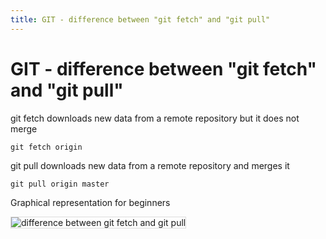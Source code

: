 ```yaml
---
title: GIT - difference between "git fetch" and "git pull"
---
```


<h1 class="header">GIT - difference between "git fetch" and "git pull"</h1>


git fetch downloads new data from a remote repository but it does not merge
```code
git fetch origin
```

git pull downloads new data from a remote repository and merges it
```code
git pull origin master
```

Graphical representation for beginners
<div>
    <img src="{{ site.baseurl }}/images/difference-between-git-fetch-and-git-pull.png"
    style="border: 1px solid #ddd"
    alt="difference between git fetch and git pull">
</div>